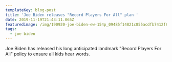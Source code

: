 ```yaml
---
templateKey: blog-post
title: 'Joe Biden releases "Record Players For All" plan '
date: 2019-11-19T21:43:11.065Z
featuredimage: /img/190920-joe-biden-ew-154p_09485f14821c855acdfb7412f668c919.jpg
tags:
  - joe biden
---
```

Joe Biden has released his long anticipated landmark "Record Players For All" policy to ensure all kids hear words.
